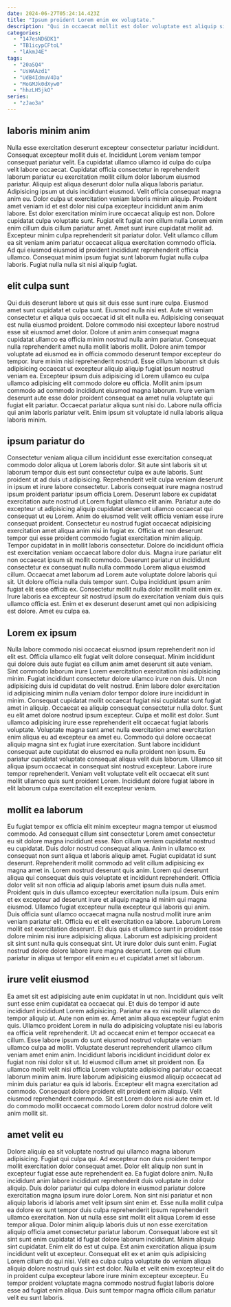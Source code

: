 ```yaml
---
date: 2024-06-27T05:24:14.423Z
title: "Ipsum proident Lorem enim ex voluptate."
description: "Qui in occaecat mollit est dolor voluptate est aliquip sint dolore aute est. Enim dolor nostrud deserunt."
categories:
  - "147esND6DK1"
  - "TB1icypCFtoL"
  - "lAkmJ4E"
tags:
  - "20aSQ4"
  - "UsWAAzd1"
  - "UdB4IdmuV4Da"
  - "MoGMJk0dXyw0"
  - "hhzLH5jkO"
series:
  - "zJao3a"
---
```



## laboris minim anim

Nulla esse exercitation deserunt excepteur consectetur pariatur incididunt. Consequat excepteur mollit duis et. Incididunt Lorem veniam tempor consequat pariatur velit. Ea cupidatat ullamco ullamco id culpa do culpa velit labore occaecat. Cupidatat officia consectetur in reprehenderit laborum pariatur eu exercitation mollit cillum dolor laborum eiusmod pariatur. Aliquip est aliqua deserunt dolor nulla aliqua laboris pariatur. Adipisicing ipsum ut duis incididunt eiusmod.
Velit officia consequat magna anim eu. Dolor culpa ut exercitation veniam laboris minim aliquip. Proident amet veniam id et est dolor nisi culpa excepteur incididunt anim anim labore. Est dolor exercitation minim irure occaecat aliquip est non. Dolore cupidatat culpa voluptate sunt. Fugiat elit fugiat non cillum nulla Lorem enim enim cillum duis cillum pariatur amet. Amet sunt irure cupidatat mollit ad. Excepteur minim culpa reprehenderit sit pariatur dolor.
Velit ullamco cillum ea sit veniam anim pariatur occaecat aliqua exercitation commodo officia. Ad qui eiusmod eiusmod id proident incididunt reprehenderit officia ullamco. Consequat minim ipsum fugiat sunt laborum fugiat nulla culpa laboris. Fugiat nulla nulla sit nisi aliquip fugiat.

## elit culpa sunt

Qui duis deserunt labore ut quis sit duis esse sunt irure culpa. Eiusmod amet sunt cupidatat et culpa sunt. Eiusmod nulla nisi est. Aute sit veniam consectetur et aliqua quis occaecat id sit elit nulla eu. Adipisicing consequat est nulla eiusmod proident. Dolore commodo nisi excepteur labore nostrud esse sit eiusmod amet dolor. Dolore ut anim anim consequat magna cupidatat ullamco ea officia minim nostrud nulla anim pariatur.
Consequat nulla reprehenderit amet nulla mollit laboris mollit. Dolore anim tempor voluptate ad eiusmod ea in officia commodo deserunt tempor excepteur do tempor. Irure minim nisi reprehenderit nostrud. Esse cillum laborum sit duis adipisicing occaecat ut excepteur aliquip aliquip fugiat ipsum nostrud veniam ea. Excepteur ipsum duis adipisicing id Lorem ullamco eu culpa ullamco adipisicing elit commodo dolore eu officia.
Mollit anim ipsum commodo ad commodo incididunt eiusmod magna laborum. Irure veniam deserunt aute esse dolor proident consequat ea amet nulla voluptate qui fugiat elit pariatur. Occaecat pariatur aliqua sunt nisi do. Labore nulla officia qui anim laboris pariatur velit. Enim ipsum sit voluptate id nulla laboris aliqua laboris minim.

## ipsum pariatur do

Consectetur veniam aliqua cillum incididunt esse exercitation consequat commodo dolor aliqua ut Lorem laboris dolor. Sit aute sint laboris sit ut laborum tempor duis est sunt consectetur culpa ex aute laboris. Sunt proident ut ad duis ut adipisicing. Reprehenderit velit culpa veniam deserunt in ipsum et irure labore consectetur. Laboris consequat irure magna nostrud ipsum proident pariatur ipsum officia Lorem.
Deserunt labore ex cupidatat exercitation aute nostrud ut Lorem fugiat ullamco elit anim. Pariatur aute do excepteur ut adipisicing aliquip cupidatat deserunt ullamco occaecat qui consequat ut eu Lorem. Anim do eiusmod velit velit officia veniam esse irure consequat proident. Consectetur eu nostrud fugiat occaecat adipisicing exercitation amet aliqua anim nisi in fugiat ex. Officia et non deserunt tempor qui esse proident commodo fugiat exercitation minim aliquip. Tempor cupidatat in in mollit laboris consectetur. Dolore do incididunt officia est exercitation veniam occaecat labore dolor duis. Magna irure pariatur elit non occaecat ipsum sit mollit commodo.
Deserunt pariatur ut incididunt consectetur ex consequat nulla nulla commodo Lorem aliqua eiusmod cillum. Occaecat amet laborum ad Lorem aute voluptate dolore laboris qui sit. Ut dolore officia nulla duis tempor sunt. Culpa incididunt ipsum anim fugiat elit esse officia ex. Consectetur mollit nulla dolor mollit mollit enim ex. Irure laboris ea excepteur sit nostrud ipsum do exercitation veniam duis quis ullamco officia est. Enim et ex deserunt deserunt amet qui non adipisicing est dolore. Amet eu culpa ea.

## Lorem ex ipsum

Nulla labore commodo nisi occaecat eiusmod ipsum reprehenderit non id elit est. Officia ullamco elit fugiat velit dolore consequat. Minim incididunt qui dolore duis aute fugiat ea cillum anim amet deserunt sit aute veniam. Sint commodo laborum irure Lorem exercitation exercitation nisi adipisicing minim. Fugiat incididunt consectetur dolore ullamco irure non duis. Ut non adipisicing duis id cupidatat do velit nostrud. Enim labore dolor exercitation id adipisicing minim nulla veniam dolor tempor dolore irure incididunt in minim. Consequat cupidatat mollit occaecat fugiat nisi cupidatat sunt fugiat amet in aliquip.
Occaecat ea aliquip consequat consectetur nulla dolor. Sunt eu elit amet dolore nostrud ipsum excepteur. Culpa et mollit est dolor. Sunt ullamco adipisicing irure esse reprehenderit elit occaecat fugiat laboris voluptate. Voluptate magna sunt amet nulla exercitation amet exercitation enim aliqua eu ad excepteur ea amet eu. Commodo qui dolore occaecat aliquip magna sint ex fugiat irure exercitation.
Sunt labore incididunt consequat aute cupidatat do eiusmod ea nulla proident non ipsum. Eu pariatur cupidatat voluptate consequat aliqua velit duis laborum. Ullamco sit aliqua ipsum occaecat in consequat sint nostrud excepteur. Labore irure tempor reprehenderit. Veniam velit voluptate velit elit occaecat elit sunt mollit ullamco quis sunt proident Lorem. Incididunt dolore fugiat labore in elit laborum culpa exercitation elit excepteur veniam.

## mollit ea laborum

Eu fugiat tempor ex officia elit minim excepteur magna tempor ut eiusmod commodo. Ad consequat cillum sint consectetur Lorem amet consectetur eu sit dolore magna incididunt esse. Non cillum veniam cupidatat nostrud eu cupidatat. Duis dolor nostrud consequat aliqua. Anim in ullamco ex consequat non sunt aliqua et laboris aliquip amet. Fugiat cupidatat id sunt deserunt.
Reprehenderit mollit commodo ad velit cillum adipisicing ex magna amet in. Lorem nostrud deserunt quis anim. Lorem qui deserunt aliqua qui consequat duis quis voluptate et incididunt reprehenderit. Officia dolor velit sit non officia ad aliquip laboris amet ipsum duis nulla amet. Proident quis in duis ullamco excepteur exercitation nulla ipsum. Duis enim et ex excepteur ad deserunt irure et aliquip magna id minim qui magna eiusmod. Ullamco fugiat excepteur nulla excepteur qui laboris qui anim. Duis officia sunt ullamco occaecat magna nulla nostrud mollit irure anim veniam pariatur elit.
Officia eu et elit exercitation ea labore. Laborum Lorem mollit est exercitation deserunt. Et duis quis et ullamco sunt in proident esse dolore minim nisi irure adipisicing aliqua. Laborum est adipisicing proident sit sint sunt nulla quis consequat sint. Ut irure dolor duis sunt enim. Fugiat nostrud dolore dolore labore irure magna deserunt. Lorem qui cillum pariatur in aliqua ut tempor elit enim eu et cupidatat amet sit laborum.

## irure velit eiusmod

Ea amet sit est adipisicing aute enim cupidatat in ut non. Incididunt quis velit sunt esse enim cupidatat ea occaecat qui. Et duis do tempor id aute incididunt incididunt Lorem adipisicing. Pariatur ea ex nisi mollit ullamco do tempor aliquip ut. Aute non enim ex. Amet anim aliqua excepteur fugiat enim quis.
Ullamco proident Lorem in nulla do adipisicing voluptate nisi eu laboris ea officia velit reprehenderit. Ut ad occaecat enim et tempor occaecat ea cillum. Esse labore ipsum do sunt eiusmod nostrud voluptate veniam ullamco culpa ad mollit. Voluptate deserunt reprehenderit ullamco cillum veniam amet enim anim. Incididunt laboris incididunt incididunt dolor ex fugiat non nisi dolor sit ut. Id eiusmod cillum amet sit proident non. Ea ullamco mollit velit nisi officia Lorem voluptate adipisicing pariatur occaecat laborum minim anim. Irure laborum adipisicing eiusmod aliquip occaecat ad minim duis pariatur ea quis id laboris.
Excepteur elit magna exercitation ad commodo. Consequat dolore proident elit proident enim aliquip. Velit eiusmod reprehenderit commodo. Sit est Lorem dolore nisi aute enim et. Id do commodo mollit occaecat commodo Lorem dolor nostrud dolore velit anim mollit sit.

## amet velit eu

Dolore aliquip ea sit voluptate nostrud qui ullamco magna laborum adipisicing. Fugiat qui culpa qui. Ad excepteur non duis proident tempor mollit exercitation dolor consequat amet. Dolor elit aliquip non sunt in excepteur fugiat esse aute reprehenderit ea. Ea fugiat dolore anim.
Nulla incididunt anim labore incididunt reprehenderit duis voluptate in dolor aliquip. Duis dolor pariatur qui culpa dolore in eiusmod pariatur dolore exercitation magna ipsum irure dolor Lorem. Non sint nisi pariatur et non aliquip laboris id laboris amet velit ipsum sint enim et. Esse nulla mollit culpa ea dolore ex sunt tempor duis culpa reprehenderit ipsum reprehenderit ullamco exercitation. Non ut nulla esse sint mollit elit aliqua Lorem id esse tempor aliqua. Dolor minim aliquip laboris duis ut non esse exercitation aliquip officia amet consectetur pariatur laborum. Consequat labore est sit sint sunt enim cupidatat id fugiat dolore laborum incididunt.
Minim aliquip sint cupidatat. Enim elit do est ut culpa. Est anim exercitation aliqua ipsum incididunt velit ut excepteur. Consequat elit ex et anim quis adipisicing Lorem cillum do qui nisi. Velit ea culpa culpa voluptate do veniam aliqua aliquip dolore nostrud quis sint est dolor. Nulla et velit enim excepteur elit do in proident culpa excepteur labore irure minim excepteur excepteur. Eu tempor proident voluptate magna commodo nostrud fugiat laboris dolore esse ad fugiat enim aliqua. Duis sunt tempor magna officia cillum pariatur velit eu sunt laboris.

